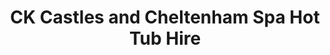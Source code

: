 ---
title: "CK Castles and Cheltenham Spa Hot Tub Hire"
url: /cheltenham/ck-castles-and-cheltenham-spa-hot-tub-hire/
shop: Partyzubehör
---